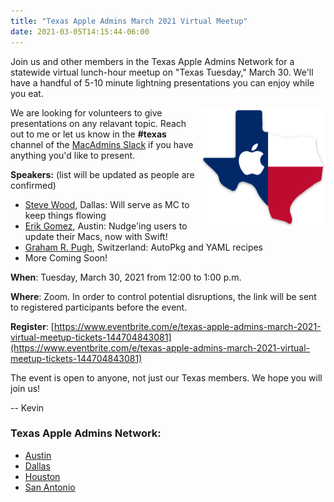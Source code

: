 ```yaml
---
title: "Texas Apple Admins March 2021 Virtual Meetup"
date: 2021-03-05T14:15:44-06:00
---
```


Join us and other members in the Texas Apple Admins Network for a statewide virtual lunch-hour meetup on "Texas Tuesday," March 30. We'll have a handful of 5-10 minute lightning presentations you can enjoy while you eat.

<img align="right" width="200" src="/images/TexasAppleAdmins.png" />

We are looking for volunteers to give presentations on any relavant topic. Reach out to me or let us know in the **#texas** channel of the [MacAdmins Slack](https://www.macadmins.org) if you have anything you'd like to present.

**Speakers:** (list will be updated as people are confirmed)

* [Steve Wood](https://geekygordo.com), Dallas: Will serve as MC to keep things flowing
* [Erik Gomez](https://blog.eriknicolasgomez.com), Austin: Nudge'ing users to update their Macs, now with Swift!
* [Graham R. Pugh](https://grahamrpugh.com), Switzerland: AutoPkg and YAML recipes
* More Coming Soon!

**When**: Tuesday, March 30, 2021 from 12:00 to 1:00 p.m.

**Where**: Zoom. In order to control potential disruptions, the link will be sent to registered participants before the event.

**Register**: [https://www.eventbrite.com/e/texas-apple-admins-march-2021-virtual-meetup-tickets-144704843081](https://www.eventbrite.com/e/texas-apple-admins-march-2021-virtual-meetup-tickets-144704843081)

The event is open to anyone, not just our Texas members. We hope you will join us!

-- Kevin

### Texas Apple Admins Network:

* [Austin](https://austinappleadmins.org)
* [Dallas](http://dallasappleadmins.org)
* [Houston](https://houstonappleadmins.org)
* [San Antonio](https://samacadmins.com)

